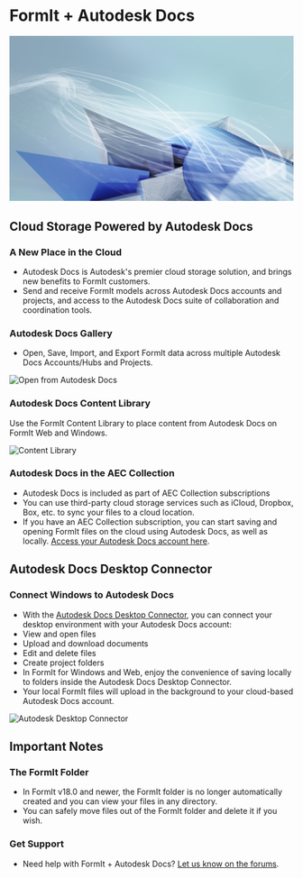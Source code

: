 # FormIt + Autodesk Docs

![](<../.gitbook/assets/adsk docs hero image.jpg>)

## Cloud Storage Powered by Autodesk Docs

### **A New Place in the Cloud**

* Autodesk Docs is Autodesk's premier cloud storage solution, and brings new benefits to FormIt customers.
* Send and receive FormIt models across Autodesk Docs accounts and projects, and access to the Autodesk Docs suite of collaboration and coordination tools.

### **Autodesk Docs Gallery**

* Open, Save, Import, and Export FormIt data across multiple Autodesk Docs Accounts/Hubs and Projects.

![Open from Autodesk Docs](../.gitbook/assets/autodeskdocs\_openfrom.png)

### **Autodesk Docs Content Library**

Use the FormIt Content Library to place content from Autodesk Docs on FormIt Web and Windows.

![Content Library](../.gitbook/assets/autodeskdocs\_contentlibrary.png)

### **Autodesk Docs in the AEC Collection**

* Autodesk Docs is included as part of AEC Collection subscriptions
* You can use third-party cloud storage services such as iCloud, Dropbox, Box, etc. to sync your files to a cloud location.
* If you have an AEC Collection subscription, you can start saving and opening FormIt files on the cloud using Autodesk Docs, as well as locally. [Access your Autodesk Docs account here](https://acc.autodesk.com/logon).

## Autodesk Docs Desktop Connector

### **Connect Windows to Autodesk Docs**

* With the [Autodesk Docs Desktop Connector](https://info.bim360.autodesk.com/desktop-connector), you can connect your desktop environment with your Autodesk Docs account:
* View and open files
* Upload and download documents
* Edit and delete files
* Create project folders
* In FormIt for Windows and Web, enjoy the convenience of saving locally to folders inside the Autodesk Docs Desktop Connector.
* Your local FormIt files will upload in the background to your cloud-based Autodesk Docs account.

![Autodesk Desktop Connector](../.gitbook/assets/autodeskdocs\_desktopconnector.png)

## Important Notes

### **The FormIt Folder**

* In FormIt v18.0 and newer, the FormIt folder is no longer automatically created and you can view your files in any directory.
* You can safely move files out of the FormIt folder and delete it if you wish.

### **Get Support**

* Need help with FormIt + Autodesk Docs? [Let us know on the forums](https://forums.autodesk.com/t5/formit-forum/bd-p/142).
